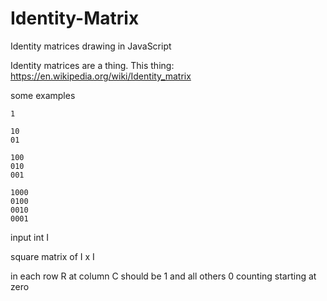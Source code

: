# Identity-Matrix
Identity matrices drawing in JavaScript

Identity matrices are a thing. This thing:
https://en.wikipedia.org/wiki/Identity_matrix

some examples


````````````````````````
1
````````````````````````

````````````````````````
10
01
````````````````````````

````````````````````````
100
010
001
````````````````````````


````````````````````````
1000
0100
0010
0001
````````````````````````

input int I

square matrix of I x I

in each row R at column C should be 1 and all others 0
counting starting at zero
